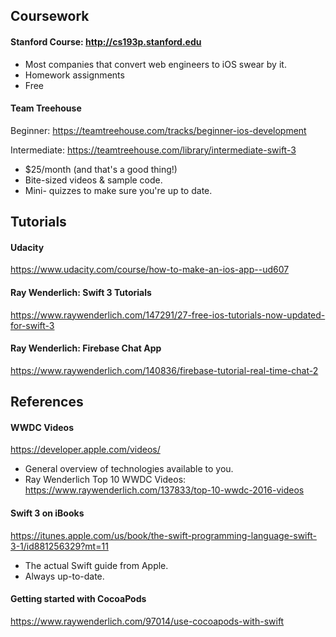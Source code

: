 ## Coursework

#### Stanford Course: http://cs193p.stanford.edu
- Most companies that convert web engineers to iOS swear by it.
- Homework assignments
- Free

#### Team Treehouse

Beginner: https://teamtreehouse.com/tracks/beginner-ios-development

Intermediate: https://teamtreehouse.com/library/intermediate-swift-3

- $25/month (and that's a good thing!)
- Bite-sized videos & sample code.
- Mini-	quizzes to make sure you're up to date.


## Tutorials

#### Udacity
https://www.udacity.com/course/how-to-make-an-ios-app--ud607

#### Ray Wenderlich: Swift 3 Tutorials
https://www.raywenderlich.com/147291/27-free-ios-tutorials-now-updated-for-swift-3

#### Ray Wenderlich: Firebase Chat App
https://www.raywenderlich.com/140836/firebase-tutorial-real-time-chat-2


## References

#### WWDC Videos
https://developer.apple.com/videos/
- General overview of technologies available to you.
- Ray Wenderlich Top 10 WWDC Videos: https://www.raywenderlich.com/137833/top-10-wwdc-2016-videos

#### Swift 3 on iBooks
https://itunes.apple.com/us/book/the-swift-programming-language-swift-3-1/id881256329?mt=11
- The actual Swift guide from Apple.
- Always up-to-date.

#### Getting started with CocoaPods
https://www.raywenderlich.com/97014/use-cocoapods-with-swift
